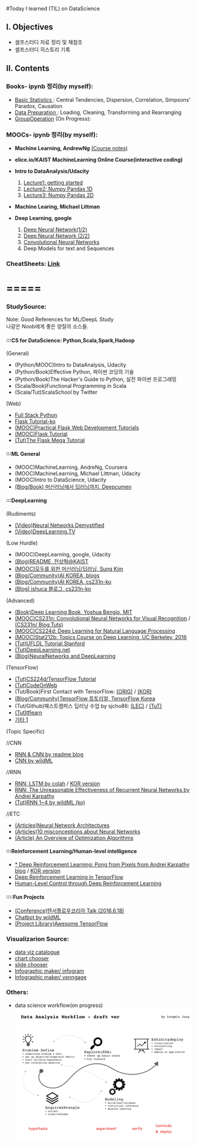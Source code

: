 #Today I learned (TIL) on DataScience 

## I. Objectives
- 셀프스터디 자료 정리 및 재참조
- 셀프스터디 히스토리 기록

## II. Contents

### Books- ipynb 정리(by myself): 
- [Basic Statistics ](http://nbviewer.jupyter.org/github/h3imdallr/TIL-datascience/blob/master/ipynb_gitHub/Basic%20Statistics.ipynb ): Central Tendencies, Dispersion, Correlation, Simpsons' Paradox, Causation
- [Data Preparation ](http://nbviewer.jupyter.org/github/h3imdallr/TIL-datascience/blob/master/ipynb_gitHub/DataPreparation.ipynb): Loading, Cleaning, Transforming and Rearranging 
- [GroupOperation](http://nbviewer.jupyter.org/github/h3imdallr/TIL-datascience/blob/master/ipynb_gitHub/GroupOperation.ipynb) (On Progress):

### MOOCs- ipynb 정리(by myself):
- **Machine Learning, AndrewNg**  [(Course notes)](http://www.holehouse.org/mlclass/)
- **elice.io/KAIST MachineLearning Online Course(interactive coding)**
- **Intro to DataAnalysis/Udacity**  
    1. [Lecture1: getting started](http://nbviewer.jupyter.org/github/h3imdallr/TIL-datascience/blob/master/ipynb_gitHub/L1_Starter_Code_ymjung.ipynb)  
    2. [Lecture2: Numpy Pandas 1D](http://nbviewer.jupyter.org/github/h3imdallr/TIL-datascience/blob/master/ipynb_gitHub/L2_NumpynPandas_for_1D.ipynb)
    3. [Lecture3: Numpy Pandas 2D](http://nbviewer.jupyter.org/github/h3imdallr/TIL-datascience/blob/master/ipynb_gitHub/L3_NumpynPandas_for_2D.ipynb)

- **Machine Learing, Michael Littman**
- **Deep Learning, google**
    1. [Deep Neural Network(1/2)](http://nbviewer.jupyter.org/github/h3imdallr/TIL-datascience/blob/master/ipynb_gitHub/DeepGG-L2-DeepNeuralNetwork.ipynb)
    2. [Deep Neural Network (2/2)](http://nbviewer.jupyter.org/github/h3imdallr/TIL-datascience/blob/master/ipynb_gitHub/DeepGG-L3-Regularizatoin.ipynb)
    2. [Convolutional Neural Networks](http://nbviewer.jupyter.org/github/h3imdallr/TIL-datascience/blob/master/ipynb_gitHub/DeepGG-L4-convolutionNets.ipynb)
    3. Deep Models for text and Sequences

### CheatSheets: [Link](https://github.com/h3imdallr/TIL-datascience/tree/master/CheatSheet)

=====
=====

### StudySource: 
Note: Good References for ML/DeepL Study  
나같은 Noob에게 좋은 양질의 소스들.

#### :::CS for DataScience: Python,Scala,Spark,Hadoop
(General)
- (Python/MOOC)Intro to DataAnalysis, Udacity
- (Python/Book)Effective Python, 파이썬 코딩의 기술
- (Python/Book)The Hacker's Guide to Python, 실전 파이썬 프로그래밍 
- (Scala/Book)Functional Programming in Scala
- (Scala/Tut)ScalaSchool by Twitter

(Web)
- [Full Stack Python](https://www.fullstackpython.com)
- [Flask Tutorial-ko](http://flask-docs-kr.readthedocs.io/ko/latest/index.html)
- [(MOOC)Practical Flask Web Development Tutorials](https://www.youtube.com/playlist?list=PLQVvvaa0QuDc_owjTbIY4rbgXOFkUYOUB)
- [(MOOC)Flask Tutorial](https://www.youtube.com/playlist?list=PLei96ZX_m9sWQco3fwtSMqyGL-JDQo28l)
- [(Tut)The Flask Mega Tutorial](http://blog.miguelgrinberg.com/post/the-flask-mega-tutorial-part-i-hello-world)

#### :::ML General 
- (MOOC)MachineLearning, AndreNg, Coursera
- (MOOC)MachineLearning, Michael Littman, Udacity
- (MOOC)Intro to DataScience, Udacity
- [(Blog/Book) 머신러닝에서 딥러닝까지, Deepcumen ](http://deepcumen.com)

#### :::DeepLearning 
(Rudiments)
- [(Video)Neural Networks Demystified](https://www.youtube.com/watch?v=bxe2T-V8XRs)
- [(Video)DeepLearning.TV ](https://www.youtube.com/channel/UC9OeZkIwhzfv-_Cb7fCikLQ)

(Low Hurdle)
- (MOOC)DeepLearning, google, Udacity
- [(Blog)README, 전상혁@KAIST ](http://sanghyukchun.github.io)
- [(MOOC)모두를 위한 머신러닝/딥러닝, Sung Kim](http://hunkim.github.io/ml/)
- [(Blog/Community)AI KOREA, blogs](http://aikorea.org/blog/)
- [(Blog/Community)AI KOREA, cs231n-ko](http://aikorea.org/cs231n/)
- [(Blog) ishuca 블로그, cs231n-ko](http://ishuca.tistory.com/category/CS231n)

(Advanced)
- [(Book)Deep Learning Book, Yoshua Bengio, MIT ](http://www.deeplearningbook.org/)
- [(MOOC)CS231n: Convolutional Neural Networks for Visual Recognition](http://cs231n.stanford.edu/syllabus.html)  /  [(CS231n/ Blog,Tuts)](http://cs231n.github.io)
- [(MOOC)CS224d: Deep Learning for Natural Language Processing ](http://cs224d.stanford.edu/)
- [(MOOC)Stat212b: Topics Course on Deep Learning, UC Berkeley, 2016](http://joanbruna.github.io/stat212b/)
- [(Tut)UFLDL Tutorial,Stanford](http://ufldl.stanford.edu/tutorial/)
- [(Tut)DeepLearning.net](http://deeplearning.net/tutorial/)
- [(Blog)NeuralNetworks and DeepLearning](http://neuralnetworksanddeeplearning.com/index.html)

(TensorFlow)
- [(Tut)CS224d/TensorFlow Tutorial](https://www.youtube.com/watch?v=L8Y2_Cq2X5s)
- [(Tut)CodeOnWeb](https://codeonweb.com/course/7e8c4944-308e-410e-85aa-644624613741)
- (Tut/Book)First Contact with TensorFlow: [(ORIG)](http://www.jorditorres.org/first-contact-with-tensorflow/) /  [(KOR)](https://tensorflowkorea.wordpress.com/2016/04/28/first-contact-with-tensorflow/#more-2660)
- [(Blog/Community)TensorFlow 튜토리얼, TensorFlow Korea](https://tensorflowkorea.wordpress.com/2015/12/04/텐서플로우-튜토리얼-1/)
- (Tut/Github)패스트캠퍼스 딥러닝 수업 by sjcho86: [(LEC)](https://github.com/sjchoi86/Deep-Learning-101.git) / [(TuT)](https://github.com/sjchoi86/Tensorflow-101)
- [(Tut)tflearn](http://tflearn.org)
- [기타 1 ](http://www.slideshare.net/lovelykihohong/tenforflow-internals)

(Topic Specific)  

//CNN
- [RNN & CNN by readme blog](http://sanghyukchun.github.io/75/)
- [CNN by wildML ](http://www.wildml.com/2015/11/understanding-convolutional-neural-networks-for-nlp/)  

//RNN
- [RNN: LSTM by colah](http://colah.github.io/posts/2015-08-Understanding-LSTMs/) / [KOR version](http://whydsp.org/280)
- [RNN: The Unreasonable Effectiveness of Recurrent Neural Networks by Andrej Karpathy](http://karpathy.github.io/2015/05/21/rnn-effectiveness/)
- [(Tut)RNN 1~4 by wildML (ko)](http://aikorea.org/blog/rnn-tutorial-1/)

//ETC
- [(Articles)Neural Network Architectures](http://culurciello.github.io/tech/2016/06/04/nets.html)
- [(Articles)10 misconceptions about Neural Networks](http://www.turingfinance.com/misconceptions-about-neural-networks/)
- [(Article) An Overview of Optimization Algorithms](http://sebastianruder.com/optimizing-gradient-descent/)

#### :::Reinforcement Learning/Human-level intelligence
- [* Deep Reinforcement Learning: Pong from Pixels from Andrej Karpathy blog](http://karpathy.github.io/2016/05/31/rl/) / [KOR version](http://keunwoochoi.blogspot.kr/2016/06/andrej-karpathy.html)
- [Deep Reinforcement Learning in TensorFlow](https://github.com/carpedm20/deep-rl-tensorflow)
- [Human-Level Control through Deep Reinforcement Learning](https://github.com/devsisters/DQN-tensorflow)

#### ::::Fun Projects
- [(Conference)텐서플로우코리아 Talk (2016.6.18)](https://www.facebook.com/notes/255834461424286/TensorFlow%20KR%20첫%20모임%20발표자료/298998370441228/)
- [Chatbot by wildML](http://www.wildml.com/2016/04/deep-learning-for-chatbots-part-1-introduction/)
- [(Project Library)Awesome TensorFlow](https://github.com/jtoy/awesome-tensorflow/) 




### Visualizarion Source: 
- [data viz catalogue](http://www.datavizcatalogue.com/?)
- [chart chooser](http://extremepresentation.typepad.com/blog/2006/09/choosing_a_good.html)
- [slide chooser](http://extremepresentation.typepad.com/blog/2015/01/announcing-the-slide-chooser.html?utm_content=bufferd402d&utm_medium=social&utm_source=twitter.com&utm_campaign=buffer)  
- [Infographic maker/ infogram](https://infogr.am/) 
- [Infographic maker/ venngage ](https://venngage.com)

### Others:
- data science workflow(on progress)
![workflow](images/analysisprocedure-v1.0.png)
